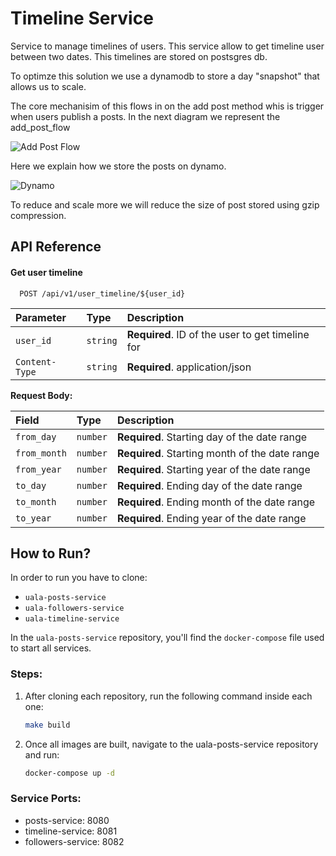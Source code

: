 
# Timeline Service

Service to manage timelines of users. This service allow to get timeline user between two dates. This timelines are stored on postsgres db.

To optimze this solution we use a dynamodb to store a day "snapshot" that allows us to scale.

The core mechanisim of this flows in on the add post method whis is trigger when users publish a posts. In the next diagram we represent the add_post_flow

![Add Post Flow](https://i.ibb.co/GQtWdh6x/uala-posts-architecture.jpg)

Here we explain how we store the posts on dynamo.

![Dynamo](https://i.ibb.co/wZznN8V0/test.jpg)

To reduce and scale more we will reduce the size of post stored using gzip compression.

## API Reference

#### Get user timeline

```
  POST /api/v1/user_timeline/${user_id}
```

| Parameter | Type     | Description                |
| :-------- | :------- | :------------------------- |
| `user_id` | `string` | **Required**. ID of the user to get timeline for |
| `Content-Type` | `string` | **Required**. application/json |

**Request Body:**

| Field | Type     | Description                       |
| :---- | :------- | :-------------------------------- |
| `from_day` | `number` | **Required**. Starting day of the date range |
| `from_month` | `number` | **Required**. Starting month of the date range |
| `from_year` | `number` | **Required**. Starting year of the date range |
| `to_day` | `number` | **Required**. Ending day of the date range |
| `to_month` | `number` | **Required**. Ending month of the date range |
| `to_year` | `number` | **Required**. Ending year of the date range |

## How to Run?


In order to run you have to clone:
- `uala-posts-service`
- `uala-followers-service`
- `uala-timeline-service`

In the `uala-posts-service` repository, you'll find the `docker-compose` file used to start all services.

### Steps:


1. After cloning each repository, run the following command inside each one:

   ```bash
   make build
   ```

2. Once all images are built, navigate to the uala-posts-service repository and run:

   ```bash
   docker-compose up -d
   ```

### Service Ports:
- posts-service: 8080
- timeline-service: 8081
- followers-service: 8082